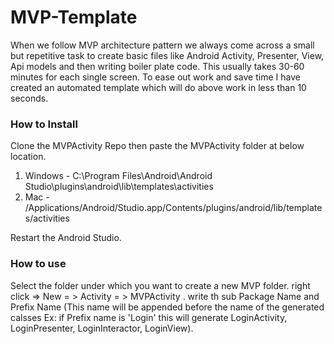 # MVP-Template

When we follow MVP architecture pattern we always come across a small but repetitive task to create basic files like Android Activity, Presenter, View, Api models and then writing boiler plate code. This usually takes 30-60 minutes for each single screen. To ease out work and save time I have created an automated template which will do above work in less than 10 seconds.

### How to Install

Clone the MVPActivity Repo then paste the MVPActivity folder at below location.
1. Windows - C:\Program Files\Android\Android Studio\plugins\android\lib\templates\activities
2. Mac - /Applications/Android/Studio.app/Contents/plugins/android/lib/templates/activities

Restart the Android Studio.


### How to use  

Select the folder under which you want to create a new MVP folder. right click => New = > Activity = > MVPActivity .
write th sub Package Name and Prefix Name (This name will be appended before the name of the generated calsses Ex: if Prefix name is 'Login'
         this will generate LoginActivity, LoginPresenter, LoginInteractor, LoginView).
         
